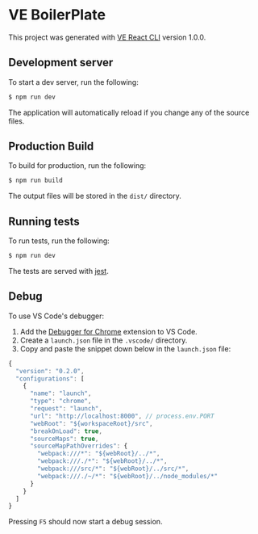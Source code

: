 # VE BoilerPlate
This project was generated with [VE React CLI](https://github.com/angular/angular-cli) version 1.0.0.

## Development server
To start a dev server, run the following:
```bash
$ npm run dev
```
The application will automatically reload if you change any of the source files.

## Production Build
To build for production, run the following:
```bash
$ npm run build
```
The output files will be stored in the `dist/` directory.

## Running tests
To run tests, run the following:
```bash
$ npm run dev
```
The tests are served with [jest](https://jestjs.io/).

## Debug
To use VS Code's debugger: 
1. Add the [Debugger for Chrome](https://marketplace.visualstudio.com/items?itemName=msjsdiag.debugger-for-chrome) extension to VS Code.
2. Create a `launch.json` file in the `.vscode/` directory.
3. Copy and paste the snippet down below in the `launch.json` file:

```JavaScript
{
  "version": "0.2.0",
  "configurations": [
    {
      "name": "launch",
      "type": "chrome",
      "request": "launch",
      "url": "http://localhost:8000", // process.env.PORT
      "webRoot": "${workspaceRoot}/src",
      "breakOnLoad": true,
      "sourceMaps": true,
      "sourceMapPathOverrides": {
        "webpack:///*": "${webRoot}/../*",
        "webpack:///./*": "${webRoot}/../*",
        "webpack:///src/*": "${webRoot}/../src/*",
        "webpack:///./~/*": "${webRoot}/../node_modules/*"
      }
    }
  ]
}
```

Pressing `F5` should now start a debug session.
